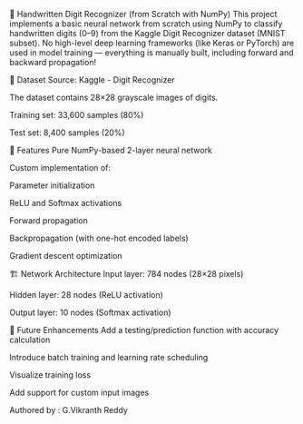 🧠 Handwritten Digit Recognizer (from Scratch with NumPy)
This project implements a basic neural network from scratch using NumPy to classify handwritten digits (0–9) from the Kaggle Digit Recognizer dataset (MNIST subset). No high-level deep learning frameworks (like Keras or PyTorch) are used in model training — everything is manually built, including forward and backward propagation!

📁 Dataset
Source: Kaggle - Digit Recognizer

The dataset contains 28×28 grayscale images of digits.

Training set: 33,600 samples (80%)

Test set: 8,400 samples (20%)

📌 Features
Pure NumPy-based 2-layer neural network

Custom implementation of:

Parameter initialization

ReLU and Softmax activations

Forward propagation

Backpropagation (with one-hot encoded labels)

Gradient descent optimization

🏗️ Network Architecture
Input layer: 784 nodes (28×28 pixels)

Hidden layer: 28 nodes (ReLU activation)

Output layer: 10 nodes (Softmax activation)

🧪 Future Enhancements
Add a testing/prediction function with accuracy calculation

Introduce batch training and learning rate scheduling

Visualize training loss

Add support for custom input images

Authored by : G.Vikranth Reddy
